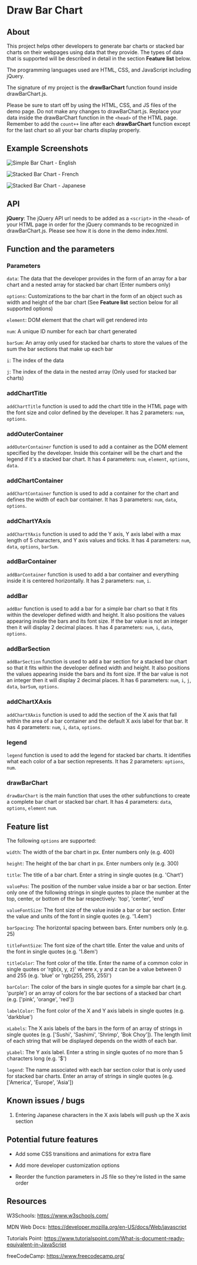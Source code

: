 # Draw Bar Chart

## About

This project helps other developers to generate bar charts or stacked bar charts on their webpages using data that they provide. The types of data that is supported will be described in detail in the section **Feature list** below.

The programming languages used are HTML, CSS, and JavaScript including jQuery.

The signature of my project is the **drawBarChart** function found inside drawBarChart.js.

Please be sure to start off by using the HTML, CSS, and JS files of the demo page. Do not make any changes to drawBarChart.js. Replace your data inside the drawBarChart function in the `<head>` of the HTML page. Remember to add the `count++` line after each **drawBarChart** function except for the last chart so all your bar charts display properly.

## Example Screenshots

![Simple Bar Chart - English](https://user-images.githubusercontent.com/84679544/135497731-c1092134-3304-4751-b8b4-55d65dab742e.png)

![Stacked Bar Chart - French](https://user-images.githubusercontent.com/84679544/135498053-94e5aac9-ed5e-4661-8529-4d6dd6438738.png)

![Stacked Bar Chart - Japanese](https://user-images.githubusercontent.com/84679544/135498365-2577abf0-f510-4da6-8ff4-a50c4681a523.png)

## API

**jQuery**: The jQuery API url needs to be added as a `<script>` in the `<head>` of your HTML page in order for the jQuery commands to be recognized in drawBarChart.js. Please see how it is done in the demo index.html.

## Function and the parameters

### Parameters

`data`: The data that the developer provides in the form of an array for a bar chart and a nested array for stacked bar chart (Enter numbers only)

`options`: Customizations to the bar chart in the form of an object such as width and height of the bar chart (See **Feature list** section below for all supported options)

`element`: DOM element that the chart will get rendered into

`num`: A unique ID number for each bar chart generated

`barSum`: An array only used for stacked bar charts to store the values of the sum the bar sections that make up each bar

`i`: The index of the data

`j`: The index of the data in the nested array (Only used for stacked bar charts)

### addChartTitle

`addChartTitle` function is used to add the chart title in the HTML page with the font size and color defined by the developer. It has 2 parameters: `num`, `options`.

### addOuterContainer

`addOuterContainer` function is used to add a container as the DOM element specified by the developer. Inside this container will be the chart and the legend if it's a stacked bar chart. It has 4 parameters: `num`, `element`, `options`, `data`.

### addChartContainer

`addChartContainer` function is used to add a container for the chart and defines the width of each bar container. It has 3 parameters: `num`, `data`, `options`.

### addChartYAxis

`addChartYAxis` function is used to add the Y axis, Y axis label with a max length of 5 characters, and Y axis values and ticks. It has 4 parameters: `num`, `data`, `options`, `barSum`.

### addBarContainer

`addBarContainer` function is used to add a bar container and everything inside it is centered horizontally. It has 2 parameters: `num`, `i`.

### addBar

`addBar` function is used to add a bar for a simple bar chart so that it fits within the developer defined width and height. It also positions the values appearing inside the bars and its font size. If the bar value is not an integer then it will display 2 decimal places. It has 4 parameters: `num`, `i`, `data`, `options`.

### addBarSection

`addBarSection` function is used to add a bar section for a stacked bar chart so that it fits within the developer defined width and height. It also positions the values appearing inside the bars and its font size. If the bar value is not an integer then it will display 2 decimal places. It has 6 parameters: `num`, `i`, `j`, `data`, `barSum`, `options`.

### addChartXAxis

`addChartXAxis` function is used to add the section of the X axis that fall within the area of a bar container and the default X axis label for that bar. It has 4 parameters: `num`, `i`, `data`, `options`.

### legend

`legend` function is used to add the legend for stacked bar charts. It identifies what each color of a bar section represents. It has 2 parameters: `options`, `num`.

### drawBarChart

`drawBarChart` is the main function that uses the other subfunctions to create a complete bar chart or stacked bar chart. It has 4 parameters: `data`, `options`, `element` `num`.

## Feature list

The following `options` are supported:

`width`: The width of the bar chart in px. Enter numbers only (e.g. 400)

`height`: The height of the bar chart in px. Enter numbers only (e.g. 300)

`title`: The title of a bar chart. Enter a string in single quotes (e.g. 'Chart')

`valuePos`: The position of the number value inside a bar or bar section. Enter only one of the following strings in single quotes to place the number at the top, center, or bottom of the bar respectively: 'top', 'center', 'end'

`valueFontSize`: The font size of the value inside a bar or bar section. Enter the value and units of the font in single quotes (e.g. '1.4em')

`barSpacing`: The horizontal spacing between bars. Enter numbers only (e.g. 25)

`titleFontSize`: The font size of the chart title. Enter the value and units of the font in single quotes (e.g. '1.8em')

`titleColor`: The font color of the title. Enter the name of a common color in single quotes or 'rgb(x, y, z)' where x, y and z can be a value between 0 and 255 (e.g. 'blue' or 'rgb(255, 255, 255)')

`barColor`: The color of the bars in single quotes for a simple bar chart (e.g. 'purple') or an array of colors for the bar sections of a stacked bar chart (e.g. ['pink', 'orange', 'red'])

`labelColor`: The font color of the X and Y axis labels in single quotes (e.g. 'darkblue')

`xLabels`: The X axis labels of the bars in the form of an array of strings in single quotes (e.g. ['Sushi', 'Sashimi', 'Shrimp', 'Bok Choy']). The length limit of each string that will be displayed depends on the width of each bar.

`yLabel`: The Y axis label. Enter a string in single quotes of no more than 5 characters long (e.g. '$')

`legend`: The name associated with each bar section color that is only used for stacked bar charts. Enter an array of strings in single quotes (e.g. ['America', 'Europe', 'Asia'])

## Known issues / bugs

1. Entering Japanese characters in the X axis labels will push up the X axis section

## Potential future features

- Add some CSS transitions and animations for extra flare

- Add more developer customization options

- Reorder the function parameters in JS file so they're listed in the same order

## Resources

W3Schools: https://www.w3schools.com/

MDN Web Docs: https://developer.mozilla.org/en-US/docs/Web/javascript

Tutorials Point: https://www.tutorialspoint.com/What-is-document-ready-equivalent-in-JavaScript

freeCodeCamp: https://www.freecodecamp.org/
